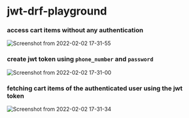 # jwt-drf-playground

### access cart items without any authentication
![Screenshot from 2022-02-02 17-31-55](https://user-images.githubusercontent.com/25265451/152150301-fdb108a7-6758-4c10-8297-a953e3eb8a9d.png)

### create jwt token using `phone_number` and `password`
![Screenshot from 2022-02-02 17-31-00](https://user-images.githubusercontent.com/25265451/152150291-8cf0d2fa-230e-44d9-8ddb-7bb3c707267c.png)

### fetching cart items of the authenticated user using the jwt token
![Screenshot from 2022-02-02 17-31-34](https://user-images.githubusercontent.com/25265451/152150297-b7dc5d8d-0305-47c5-b030-986f107c16df.png)
